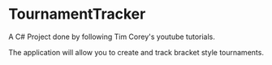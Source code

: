 # TournamentTracker
A C# Project done by following Tim Corey's youtube tutorials.

The application will allow you to create and track bracket style tournaments.
